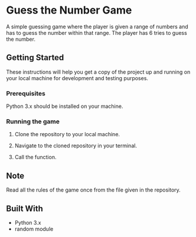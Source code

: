 # Guess the Number Game

A simple guessing game where the player is given a range of numbers and has to guess the number within that range. The player has 6 tries to guess the number. 

## Getting Started

These instructions will help you get a copy of the project up and running on your local machine for development and testing purposes.

### Prerequisites

Python 3.x should be installed on your machine.

### Running the game

1. Clone the repository to your local machine. 

2. Navigate to the cloned repository in your terminal. 

3. Call the function.

## Note
Read all the rules of the game once from the file given in the repository.

## Built With

- Python 3.x
- random module
